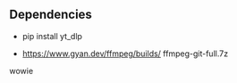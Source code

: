 ## Dependencies

- pip install yt_dlp
* https://www.gyan.dev/ffmpeg/builds/ ffmpeg-git-full.7z

wowie
